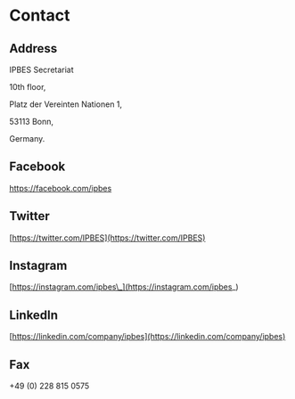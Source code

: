 # Contact

## Address

IPBES Secretariat

10th floor,

Platz der Vereinten Nationen 1,

53113 Bonn,

Germany.

## Facebook

https://facebook.com/ipbes

## Twitter

[https://twitter.com/IPBES](https://twitter.com/IPBES) 

## Instagram

[https://instagram.com/ipbes\_](https://instagram.com/ipbes_)  


## LinkedIn

[https://linkedin.com/company/ipbes](https://linkedin.com/company/ipbes)

## Fax

+49 \(0\) 228 815 0575

  


